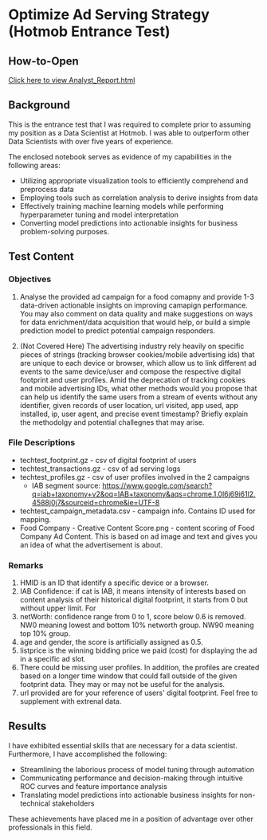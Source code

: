 # Optimize Ad Serving Strategy (Hotmob Entrance Test)

## How-to-Open

[Click here to view Analyst_Report.html](./Analyst_Report.html)

## Background

This is the entrance test that I was required to complete prior to assuming my position as a Data Scientist at Hotmob. I was able to outperform other Data Scientists with over five years of experience.

The enclosed notebook serves as evidence of my capabilities in the following areas:

* Utilizing appropriate visualization tools to efficiently comprehend and preprocess data
* Employing tools such as correlation analysis to derive insights from data
* Effectively training machine learning models while performing hyperparameter tuning and model interpretation
* Converting model predictions into actionable insights for business problem-solving purposes.

## Test Content

### Objectives

1. Analyse the provided ad campaign for a food comapny and provide 1-3 data-driven actionable insights on improving camapign performance. 
You may also comment on data quality and make suggestions on ways for data enrichment/data acquisition that would help, or build a simple prediction model to predict potential campaign responders.

2. (Not Covered Here) The advertising industry rely heavily on specific pieces of strings (tracking browser cookies/mobile advertising ids) that are unique to each device or browser, which allow us to link different ad events to the same device/user and compose the respective digital footprint and user profiles. Amid the deprecation of tracking cookies and mobile advertising IDs, what other methods would you propose that can help us identify the same users from a stream of events without any identifier, given records of user location, url visited, app used, app installed, ip, user agent, and precise event timestamp? Briefly explain the methodolgy and potential challegnes that may arise.

### File Descriptions
- techtest_footprint.gz - csv of digital footprint of users 
- techtest_transactions.gz - csv of ad serving logs
- techtest_profiles.gz - csv of user profiles involved in the 2 campaigns
    - IAB segment source: https://www.google.com/search?q=iab+taxonomy+v2&oq=IAB+taxonomy&aqs=chrome.1.0l6j69i61l2.4588j0j7&sourceid=chrome&ie=UTF-8
- techtest_campaign_metadata.csv - campaign info. Contains ID used for mapping.
- Food Company - Creative Content Score.png - content scoring of Food Company Ad Content. This is based on ad image and text and gives you an idea of what the advertisement is about.

### Remarks
1. HMID is an ID that identify a specific device or a browser.
2. IAB Confidence: if cat is IAB, it means intensity of interests based on content analysis of their historical digital footprint, it starts from 0 but without upper limit. For 
3. netWorth: confidence range from 0 to 1, score below 0.6 is removed. NW0 meaning lowest and bottom 10% networth group. NW90 meaning top 10% group.
4. age and gender, the score is artificially assigned as 0.5.
5. listprice is the winning bidding price we paid (cost) for displaying the ad in a specific ad slot.
6. There could be missing user profiles. In addition, the profiles are created based on a longer time window that could fall outside of the given footprint data. They may or may not be useful for the analysis.
7. url provided are for your reference of users' digital footprint. Feel free to supplement with extrenal data.

## Results

I have exhibited essential skills that are necessary for a data scientist. Furthermore, I have accomplished the following:

* Streamlining the laborious process of model tuning through automation
* Communicating performance and decision-making through intuitive ROC curves and feature importance analysis
* Translating model predictions into actionable business insights for non-technical stakeholders

These achievements have placed me in a position of advantage over other professionals in this field.